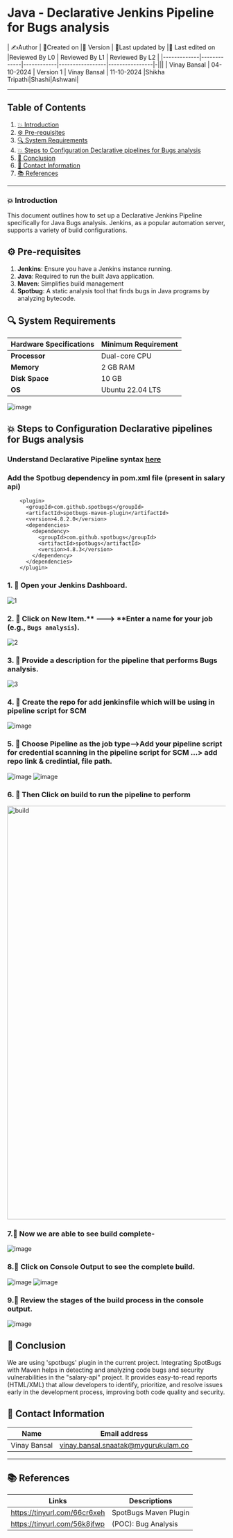 # Java - Declarative Jenkins Pipeline for Bugs analysis  


| ✍️Author      | 📅Created on  |📌 Version    | 📝Last updated by |📅 Last edited on |Reviewed By L0 | Reviewed By L1 | Reviewed By L2 |
|-------------|-------------|------------|-----------------|----------------|-|||
| Vinay Bansal | 04-10-2024  | Version 1  | Vinay Bansal    | 11-10-2024     |Shikha Tripathi|Shashi|Ashwani|

---
## Table of Contents
1. [💥 Introduction](#-introduction)
2. [⚙ Pre-requisites](#-pre-requisites)
3. [🔍 System Requirements](#-system-requirements)
4. [💥 Steps to Configuration Declarative pipelines for Bugs analysis](#-steps-to-configuration-declarative-pipelines-for-bugs-analysis)
5. [📛 Conclusion](#-conclusion)
6. [📧 Contact Information](#-contact-information)
7. [📚 References](#-references)

---
### 💥 Introduction
This document outlines how to set up a Declarative Jenkins Pipeline specifically for Java Bugs analysis. Jenkins, as a popular automation server, supports a variety of build configurations.


## ⚙ Pre-requisites
1. **Jenkins**: Ensure you have a Jenkins instance running.
2. **Java**: Required to run the built Java application.
3. **Maven**: Simplifies build management
4. **Spotbug**: A static analysis tool that finds bugs in Java programs by analyzing bytecode.

## 🔍 System Requirements
| Hardware Specifications | Minimum Requirement  |
|-------------------|---------------------------|
| **Processor**     | Dual-core CPU             | 
| **Memory**        | 2 GB RAM                  | 
| **Disk Space**    | 10 GB                      | 
| **OS**            |Ubuntu 22.04 LTS           |

![image](https://github.com/user-attachments/assets/eb91843f-c210-491f-8ba6-6ed7a61a4961)

## 💥 Steps to Configuration Declarative pipelines for Bugs analysis
### Understand Declarative Pipeline syntax [here](https://github.com/mygurukulam-p10/Documentation-P10-Snaatak/blob/main/CI%20Implementation/Java%20-%20Declarative%20Jenkins%20Pipeline/Code%20compilation/readme.md#understand-declarative-pipeline-syntax)

### Add the Spotbug dependency in pom.xml file (present in salary api)
```
    <plugin>
      <groupId>com.github.spotbugs</groupId>
      <artifactId>spotbugs-maven-plugin</artifactId>
      <version>4.8.2.0</version>
      <dependencies>
        <dependency>
          <groupId>com.github.spotbugs</groupId>
          <artifactId>spotbugs</artifactId>
          <version>4.8.3</version>
        </dependency>
      </dependencies>
    </plugin>
```


### 1. 🚀 Open your Jenkins Dashboard.
![1](https://github.com/user-attachments/assets/59bb5e6e-68e1-4d41-8147-cd7acceeb2d8)

### 2. 🚀 Click on **New Item**.** ---> **Enter a name for your job (e.g., `Bugs analysis`).
![2](https://github.com/user-attachments/assets/0162417c-5db4-4ff6-b875-dab4bb16beaa)

### 3. 🚀 Provide a description for the pipeline that performs Bugs analysis.
![3](https://github.com/user-attachments/assets/f8aa2ae9-0333-45b5-83b3-f40fb077dc3a)

### 4. 🚀 Create the repo for add jenkinsfile which will be using in pipeline script for SCM
![image](https://github.com/user-attachments/assets/7a101075-f65a-44ef-a72c-150e067ed2da)

### 5. 🚀 Choose Pipeline as the job type-->Add your pipeline script for credential scanning in the pipeline script for SCM ...> add repo link & credintial, file path.
![image](https://github.com/user-attachments/assets/c9ed5684-1744-40a7-9094-f8788083eb8b)
![image](https://github.com/user-attachments/assets/4b6b0573-10aa-4542-ac2b-729986148b54)


### 6. 🚀 Then Click on build to run the pipeline to perform
<img width="952" alt="build" src="https://github.com/user-attachments/assets/8e0b140e-3cb9-4b40-babd-75fb6963a653">

### 7.🚀 Now we are able to see build complete-
![image](https://github.com/user-attachments/assets/889976fb-0b38-49f5-bdc8-454a4af01d42)

### 8.🚀 Click on Console Output to see the complete build.
![image](https://github.com/user-attachments/assets/41c4ccad-d723-43e3-b742-8e53d824fcca)
![image](https://github.com/user-attachments/assets/47eefaeb-24f7-4502-892b-6f92c95eab3d)




### 9.🚀 Review the stages of the build process in the console output.
![image](https://github.com/user-attachments/assets/d9a97542-1e4e-40ab-b6a1-595ab54ed07c)


## 📛 Conclusion

We are using 'spotbugs' plugin in the current project. Integrating SpotBugs with Maven helps in detecting and analyzing code bugs and security vulnerabilities in the "salary-api" project. It provides easy-to-read reports (HTML/XML) that allow developers to identify, prioritize, and resolve issues early in the development process, improving both code quality and security.

##  📧 Contact Information
| Name | Email address|
|------|---------------------|
| Vinay Bansal | vinay.bansal.snaatak@mygurukulam.co |

---
## 📚 References
| Links | Descriptions|
|------|---------------------|
|https://tinyurl.com/66cr6xeh|SpotBugs Maven Plugin |
|https://tinyurl.com/56k8jfwp|(POC): Bug Analysis|
